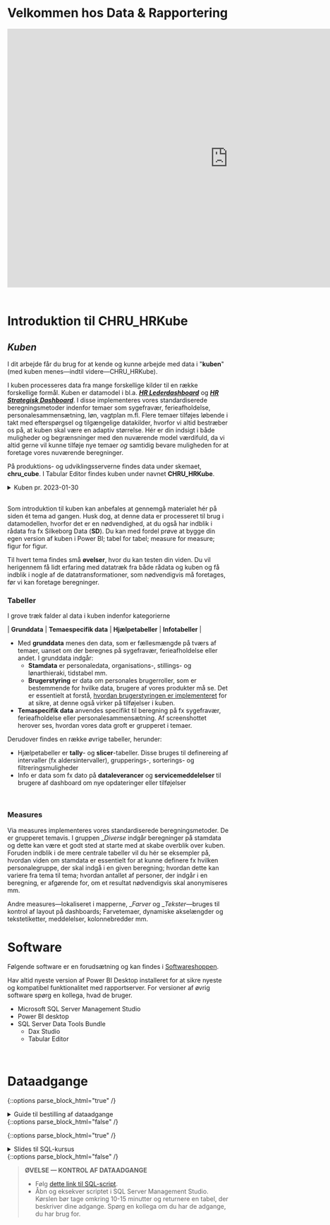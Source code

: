# Velkommen hos Data & Rapportering

<!-- Embed iFrame. PowerPoint: "lntroduktion og onboarding 2022" s.18-21 -->
<center>
<iframe src="https://regionh-my.sharepoint.com/personal/stefan_sajin-henningsen_regionh_dk/_layouts/15/Doc.aspx?sourcedoc={1b34b7ae-8e8a-4921-b269-a9d36430a772}&amp;action=embedview&amp;wdAr=1.7777777&showNavigation=FALSE&wdStart=18&wdEnd=21" height="587" width="1000" frameborder="0" seamless="TRUE" start="18" end="21"></iframe>
</center>
<br>



# Introduktion til CHRU_HRKube

## ***Kuben***
I dit arbejde får du brug for at kende og kunne arbejde med data i "**kuben**" (med kuben menes—indtil videre—CHRU_HRKube). 

I kuben processeres data fra mange forskellige kilder til en række forskellige formål. Kuben er datamodel i bl.a. 
<a href="https://flis.regionh.top.local:444/PBIReports/powerbi/L%C3%B8n%20og%20HR/HR%20Lederdashboard/HR%20Lederdashboard?RC:Toolbar=False" target="_blank">___HR Lederdashboard___</a> 
og 
<a href="https://flis.regionh.top.local:444/PBIReports/powerbi/L%C3%B8n%20og%20HR/HR%20Strategisk%20Dashboard/HR%20Strategisk%20Dashboard?RC:Toolbar=False" target="_blank">___HR Strategisk Dashboard___</a>. 
I disse implementeres vores standardiserede beregningsmetoder indenfor temaer som sygefravær, ferieafholdelse, personalesammensætning, løn, vagtplan m.fl. 
Flere temaer tilføjes løbende i takt med efterspørgsel og tilgængelige datakilder, hvorfor vi altid bestræber os på, at kuben skal være en adaptiv størrelse. Hér er din indsigt i både muligheder og begrænsninger med den nuværende model værdifuld, da vi altid gerne vil kunne tilføje nye temaer *og* samtidig bevare muligheden for at foretage vores nuværende beregninger.

På produktions- og udviklingsserverne findes data under skemaet, **chru_cube**. I Tabular Editor findes kuben under navnet **CHRU_HRKube**.

<details><summary markdown="span">Kuben pr. 2023-01-30</summary>
 <center>
  <img src="Images/chru_hrkube_pbi_erd.png" height="480" width="800" onmouseover="CHRU_HRKube, 2023-01-30" style="vertical-align:middle"/>
 </center>
</details>
<br> 

Som introduktion til kuben kan anbefales at gennemgå materialet hér på siden ét tema ad gangen. Husk dog, at denne data er processeret til brug i datamodellen, hvorfor det er en nødvendighed, at du også har indblik i rådata fra fx Silkeborg Data (**SD**). 
Du kan med fordel prøve at bygge din egen version af kuben i Power BI; tabel for tabel; measure for measure; figur for figur. 

Til hvert tema findes små **øvelser**, hvor du kan testen din viden. Du vil herigennem få lidt erfaring med datatræk fra både rådata og kuben og få indblik i nogle af de datatransformationer, som nødvendigvis må foretages, før vi kan foretage beregninger.
<br>



### Tabeller

I grove træk falder al data i kuben indenfor kategorierne

| **Grunddata** | **Temaespecifik data** | **Hjælpetabeller** | **Infotabeller** |
 
- Med **grunddata** menes den data, som er fællesmængde på tværs af temaer, uanset om der beregnes på sygefravær, ferieafholdelse eller andet. I grunddata indgår:
  - **Stamdata** er personaledata, organisations-, stillings- og lønarthieraki, tidstabel mm. 
  - **Brugerstyring** er data om personales brugerroller, som er bestemmende for hvilke data, brugere af vores produkter må se. Det er essentielt at forstå, <a href="/Brugerstyring.md">hvordan brugerstyringen er implementeret</a> for at sikre, at denne også virker på tilføjelser i kuben. 
- **Temaspecifik data** anvendes specifikt til beregning på fx sygefravær, ferieafholdelse eller personalesammensætning. Af screenshottet herover ses, hvordan vores data groft er grupperet i temaer.

Derudover findes en række øvrige tabeller, herunder:
- Hjælpetabeller er **tally**- og **slicer**-tabeller. Disse bruges til definereing af intervaller (fx aldersintervaller), grupperings-, sorterings- og filtreringsmuligheder
- Info er data som fx dato på **dataleverancer** og **servicemeddelelser** til brugere af dashboard om nye opdateringer eller tilføjelser
<br>



### Measures
Via measures implementeres vores standardiserede beregningsmetoder. De er grupperet temavis. I gruppen \__Diverse_ indgår beregninger på stamdata og dette kan være et godt sted at starte med at skabe overblik over kuben. Foruden indblik i de mere centrale tabeller vil du hér se eksempler på, hvordan viden om stamdata er essentielt for at kunne definere fx hvilken personalegruppe, der skal indgå i en given beregning; hvordan dette kan variere fra tema til tema; hvordan antallet af personer, der indgår i en beregning, er afgørende for, om et resultat nødvendigvis skal anonymiseres mm.

Andre measures—lokaliseret i mapperne, \__Farver_ og \__Tekster_—bruges til kontrol af layout på dashboards; Farvetemaer, dynamiske akselængder og tekstetiketter, meddelelser, kolonnebredder mm. 



# Software
Følgende software er en forudsætning og kan findes i <a href="https://softwarecentral.regionh.top.local/Shop" target="_blank">Softwareshoppen</a>. 

Hav altid nyeste version af Power BI Desktop installeret for at sikre nyeste og kompatibel funktionalitet med rapportserver. For versioner af øvrig software spørg en kollega, hvad de bruger.

- Microsoft SQL Server Management Studio
- Power BI desktop
- SQL Server Data Tools Bundle
  - Dax Studio
  - Tabular Editor
<br>



# Dataadgange

<!-- Embed iFrame. word-doc: "Guide til bestilling af adgange.docx" på OneDrive-->
{::options parse_block_html="true" /}
<details><summary markdown="span">Guide til bestilling af dataadgange</summary>
<center>
<iframe src="https://regionh-my.sharepoint.com/personal/stefan_sajin-henningsen_regionh_dk/_layouts/15/Doc.aspx?sourcedoc={c652f92d-8025-4f11-9b4c-3e0f0e0dadba}&amp;action=embedview&amp;wdEmbedCode=0&amp;wdPrint=0&wdToolbar=FALSE" width="100%" height="700" frameborder="0" seamless="yes"></iframe>
</center>
</details>
{::options parse_block_html="false" /}
<br>



<!-- Embed iFrame. PowerPoint: "SQL-kursus.pptx" på OneDrive-->
{::options parse_block_html="true" /}
<details><summary markdown="span">Slides til SQL-kursus</summary>
<center>
<iframe src="https://regionh-my.sharepoint.com/personal/stefan_sajin-henningsen_regionh_dk/_layouts/15/Doc.aspx?sourcedoc={ee7ec7a1-d13c-4855-a459-c1717f9aa646}&amp;action=embedview&amp;wdEmbedCode=0&amp;wdPrint=0&wdToolbar=FALSE" height="587" width="1000" frameborder="0" seamless="yes"></iframe>
</center>
</details>
{::options parse_block_html="false" /}
<br>



> **ØVELSE — KONTROL AF DATAADGANGE**
> - Følg <a href="https://github.com/DataOgDigitalisering/FortroligInformation/blob/main/%C3%98velse1/ex_dataadgange.sql" target="_blank"> dette link til SQL-script</a>.
> - Åbn og eksekver scriptet i SQL Server Management Studio. Kørslen bør tage omkring 10-15 minutter og returnere en tabel, der beskriver dine adgange. Spørg en kollega om du har de adgange, du har brug for.
<br>
